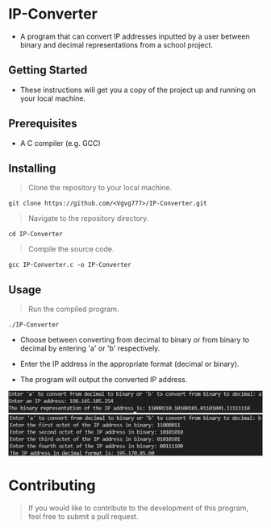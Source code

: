 # IP-Converter
* A program that can convert IP addresses inputted by a user between binary and decimal representations from a school project.

## Getting Started
* These instructions will get you a copy of the project up and running on your local machine.

## Prerequisites
* A C compiler (e.g. GCC)

## Installing
> Clone the repository to your local machine.

```
git clone https://github.com/<Vgvg777>/IP-Converter.git
```

> Navigate to the repository directory.

```
cd IP-Converter
```

> Compile the source code.

```
gcc IP-Converter.c -o IP-Converter
```

## Usage
> Run the compiled program.

```
./IP-Converter
```

* Choose between converting from decimal to binary or from binary to decimal by entering 'a' or 'b' respectively.

* Enter the IP address in the appropriate format (decimal or binary).

* The program will output the converted IP address.

![ScreensotA](./img/ScreenshotA.png)
![ScreenshotB](./img/ScreenshotB.png)

# Contributing
> If you would like to contribute to the development of this program, feel free to submit a pull request.

